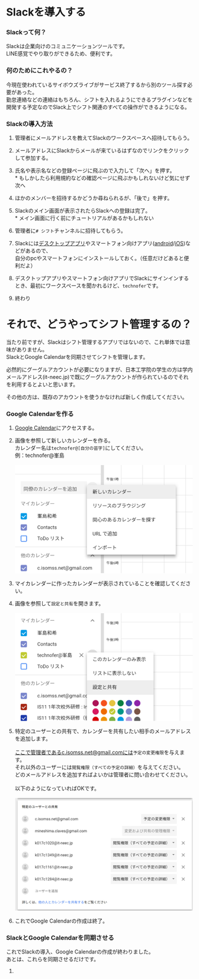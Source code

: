 # Slackを導入する

### Slackって何？
Slackは企業向けのコミュニケーションツールです。  
LINE感覚でやり取りができるため、便利です。

### 何のためにこれやるの？
今現在使われているサイボウズライブがサービス終了するから別のツール探す必要があった。  
勤怠連絡などの連絡はもちろん、シフトを入れるようにできるプラグインなどを開発する予定なのでSlack上でシフト関連のすべての操作ができるようになる。

### Slackの導入方法
1. 管理者にメールアドレスを教えてSlackのワークスペースへ招待してもらう。  

2. メールアドレスにSlackからメールが来ているはずなのでリンクをクリックして参加する。

3. 氏名や表示名などの登録ページに飛ぶので入力して「次へ」を押す。  
\* もしかしたら利用規約などの確認ページに飛ぶかもしれないけど気にせず次へ

4. ほかのメンバーを招待するかどうか尋ねられるが、「後で」を押す。

5. Slackのメイン画面が表示されたらSlackへの登録は完了。  
\* メイン画面に行く前にチュートリアルがあるかもしれない  

6. 管理者に`# シフト`チャンネルに招待してもらう。

7. Slackには[デスクトップアプリ](https://slack.com/intl/ja-jp/downloads/windows)やスマートフォン向けアプリ([android](https://play.google.com/store/apps/details?id=com.Slack&hl=en)/[iOS](https://itunes.apple.com/jp/app/slack/id618783545?mt=8))などがあるので、  
自分のpcやスマートフォンにインストールしておく。（任意だけどあると便利だよ）

8. デスクトップアプリやスマートフォン向けアプリでSlackにサインインするとき、最初にワークスペースを聞かれるけど、`technofer`です。

9. 終わり

# それで、どうやってシフト管理するの？
当たり前ですが、Slackはシフト管理するアプリではないので、これ単体では意味がありません。  
SlackとGoogle Calendarを同期させてシフトを管理します。  

必然的にグーグルアカウントが必要になりますが、日本工学院の学生の方は学内メールアドレス(it-neec.jp)で既にグーグルアカウントが作られているのでそれを利用するとよいと思います。  

その他の方は、既存のアカウントを使うかなければ新しく作成してください。

### Google Calendarを作る
1. [Google Calendar](https://calendar.google.com/calendar/)にアクセスする。  

2. 画像を参照して新しいカレンダーを作る。  
カレンダー名は`technofer@[自分の苗字]`にしてください。  
例：technofer@峯島<br>  
![新しいカレンダーを作る](img/bandicam_2018-08-31_16-39-52-689.jpg)

3. マイカレンダーに作ったカレンダーが表示されていることを確認してください。

4. 画像を参照して`設定と共有`を開きます。<br>  
![設定と共有を開く](img/bandicam_2018-08-31_16-54-34-588.jpg)  

5. 特定のユーザーとの共有で、カレンダーを共有したい相手のメールアドレスを追加します。<br>  
ここで管理者であるc.isomss.net@gmail.comには`予定の変更権限`を与えます。  
それ以外のユーザーには`閲覧権限（すべての予定の詳細）`を与えてください。  
どのメールアドレスを追加すればよいかは管理者に問い合わせてください。<br>  
以下のようになっていればOKです。<br>  
![権限の変更](img/bandicam_2018-08-31_17-12-53-011.jpg)

6. これでGoogle Calendarの作成は終了。

### SlackとGoogle Calendarを同期させる
これでSlackの導入、Google Calendarの作成が終わりました。  
あとは、これらを同期させるだけです。

1. 
